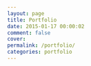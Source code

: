```yaml
---
layout: page
title: Portfolio
date: 2015-01-17 00:00:02
comment: false
cover:
permalink: /portfolio/
categories: portfolio
---
```


